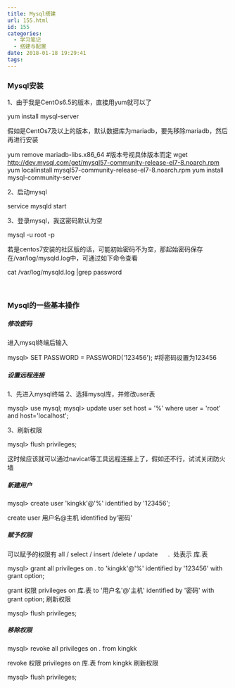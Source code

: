 ```yaml
---
title: Mysql搭建
url: 155.html
id: 155
categories:
  - 学习笔记
  - 搭建与配置
date: 2018-01-18 19:29:41
tags:
---
```


### Mysql安装

1、由于我是CentOs6.5的版本，直接用yum就可以了

yum install mysql-server

假如是CentOs7及以上的版本，默认数据库为mariadb，要先移除mariadb，然后再进行安装

yum remove mariadb-libs.x86_64     #版本号视具体版本而定
wget http://dev.mysql.com/get/mysql57-community-release-el7-8.noarch.rpm
yum localinstall mysql57-community-release-el7-8.noarch.rpm
yum install mysql-community-server

2、启动mysql

service mysqld start

3、登录mysql，我这密码默认为空

mysql -u root -p

若是centos7安装的社区版的话，可能初始密码不为空，那起始密码保存在/var/log/mysqld.log中，可通过如下命令查看

cat /var/log/mysqld.log |grep password

 

### Mysql的一些基本操作

##### 修改密码

进入mysql终端后输入

mysql> SET PASSWORD = PASSWORD('123456');     #将密码设置为123456

##### 设置远程连接

1、先进入mysql终端 2、选择mysql库，并修改user表

mysql> use mysql;
mysql> update user set host = '%' where user = 'root' and host='localhost';

3、刷新权限

mysql> flush privileges;

这时候应该就可以通过navicat等工具远程连接上了，假如还不行，试试关闭防火墙  

##### 新建用户

mysql> create user 'kingkk'@'%' identified by '123456';

create user 用户名@主机 identified by‘密码’  

##### 赋予权限

可以赋予的权限有 all / select / insert /delete / update      *.*  处表示 库.表

mysql> grant all privileges on *.* to 'kingkk'@'%' identified by '123456' with grant option;

grant 权限 privileges on 库.表 to '用户名'@'主机' identified by '密码' with grant option; 刷新权限

mysql> flush privileges;

##### 移除权限

mysql> revoke all privileges on *.* from kingkk

revoke 权限 privileges on 库.表 from kingkk 刷新权限

mysql> flush privileges;